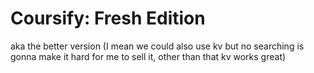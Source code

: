 # Coursify: Fresh Edition
aka the better version (I mean we could also use kv but no searching is gonna make it hard for me to sell it, other than that kv works great)